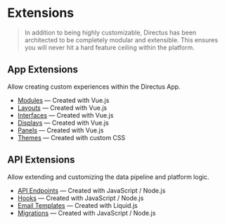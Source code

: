 # Extensions

> In addition to being highly customizable, Directus has been architected to be completely modular and extensible. This
> ensures you will never hit a hard feature ceiling within the platform.

## App Extensions

Allow creating custom experiences within the Directus App.

- [Modules](/extensions/modules/) — Created with Vue.js
- [Layouts](/extensions/layouts/) — Created with Vue.js
- [Interfaces](/extensions/interfaces/) — Created with Vue.js
- [Displays](/extensions/displays/) — Created with Vue.js
- [Panels](/extensions/panels/) — Created with Vue.js
- [Themes](/extensions/themes/) — Created with custom CSS

## API Extensions

Allow extending and customizing the data pipeline and platform logic.

- [API Endpoints](/extensions/api-endpoints/) — Created with JavaScript / Node.js
- [Hooks](/extensions/hooks/) — Created with JavaScript / Node.js
- [Email Templates](/extensions/email-templates/) — Created with Liquid.js
- [Migrations](/extensions/migrations/) — Created with JavaScript / Node.js

<!-- ## CLI Extensions

TBD

- Commands
- Extensions -->
